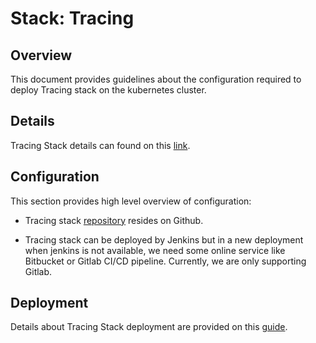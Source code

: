 # Stack: Tracing

## Overview
This document provides guidelines about the configuration required to deploy Tracing stack on the kubernetes cluster.

## Details
Tracing Stack details can found on this [link](http://127.0.0.1:8080/content/tools/tracing/istio/developer-documentation.html).

## Configuration

This section provides high level overview of configuration: 

* Tracing stack [repository](https://github.com/stakater/StakaterKubeHelmTracing) resides on Github.

* Tracing stack can be deployed by Jenkins but in a new deployment when jenkins is not available, we need some online service like Bitbucket or Gitlab CI/CD pipeline. Currently, we are only supporting Gitlab.

## Deployment

Details about Tracing Stack deployment are provided on this [guide](/content/processes/bootstrapping/deploying-stakater-stacks.html).



